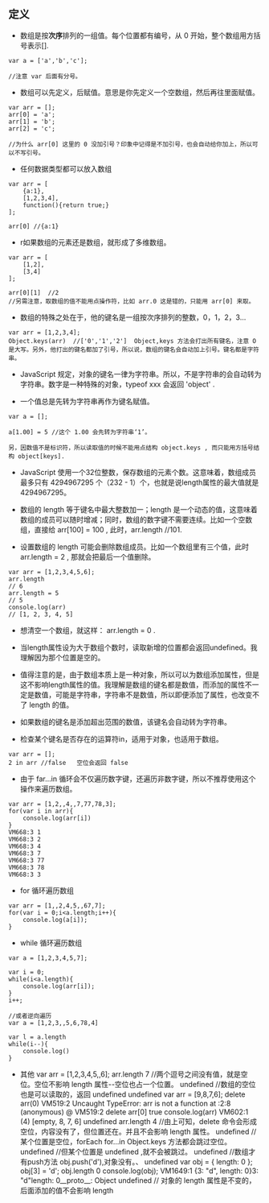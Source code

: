 ## 定义
- 数组是按**次序**排列的一组值。每个位置都有编号，从 0 开始，整个数组用方括号表示[].
```
var a = ['a','b','c'];

//注意 var 后面有分号。
```

- 数组可以先定义，后赋值。意思是你先定义一个空数组，然后再往里面赋值。
```
var arr = [];
arr[0] = 'a';
arr[1] = 'b';
arr[2] = 'c';

//为什么 arr[0] 这里的 0 没加引号？印象中记得是不加引号，也会自动给你加上，所以可以不写引号。
```

- 任何数据类型都可以放入数组
```
var arr = [
    {a:1},
    [1,2,3,4],
    function(){return true;}
];

arr[0] //{a:1}
```

- r如果数组的元素还是数组，就形成了多维数组。
```
var arr = [
    [1,2],
    [3,4]
];

arr[0][1]  //2
//另需注意，取数组的值不能用点操作符，比如 arr.0 这是错的，只能用 arr[0] 来取。
```

- 数组的特殊之处在于，他的键名是一组按次序排列的整数，0，1，2，3...
```
var arr = [1,2,3,4];
Object.keys(arr)  //['0','1','2']  Object,keys 方法会打出所有键名，注意 O 是大写。另外，他打出的键名都加了引号，所以说，数组的键名会自动加上引号。键名都是字符串。
```

- JavaScript 规定，对象的键名一律为字符串。所以，不是字符串的会自动转为字符串。数字是一种特殊的对象，typeof xxx 会返回 'object'
.

- 一个值总是先转为字符串再作为键名赋值。
```
var a = [];

a[1.00] = 5 //这个 1.00 会先转为字符串‘1’。

另，因数值不是标识符，所以读取值的时候不能用点结构 object.keys , 而只能用方括号结构 object[keys].
```

- JavaScript 使用一个32位整数，保存数组的元素个数。这意味着，数组成员最多只有 4294967295 个（232 - 1）个，也就是说length属性的最大值就是 4294967295。

- 数组的 length 等于键名中最大整数加一；length 是一个动态的值，这意味着数组的成员可以随时增减；同时，数组的数字键不需要连续。比如一个空数组，直接给 arr[100] = 100 , 此时，arr.length //101.

- 设置数组的 length 可能会删除数组成员。比如一个数组里有三个值，此时 arr.length = 2 , 那就会把最后一个值删除。
```
var arr = [1,2,3,4,5,6];
arr.length
// 6
arr.length = 5
// 5
console.log(arr)
// [1, 2, 3, 4, 5]
```

- 想清空一个数组，就这样： arr.length = 0 .

- 当length属性设为大于数组个数时，读取新增的位置都会返回undefined。我理解因为那个位置是空的。

- 值得注意的是，由于数组本质上是一种对象，所以可以为数组添加属性，但是这不影响length属性的值。我理解是数组的键名都是数值，而添加的属性不一定是数值，可能是字符串，字符串不是数值，所以即便添加了属性，也改变不了 length 的值。

- 如果数组的键名是添加超出范围的数值，该键名会自动转为字符串。

- 检查某个键名是否存在的运算符in，适用于对象，也适用于数组。
```
var arr = [];
2 in arr //false   空位会返回 false
```

- 由于 far...in 循环会不仅遍历数字键，还遍历非数字键，所以不推荐使用这个操作来遍历数组。
```
var arr = [1,2,,4,,7,77,78,3];
for(var i in arr){
	console.log(arr[i])
}
VM668:3 1
VM668:3 2
VM668:3 4
VM668:3 7
VM668:3 77
VM668:3 78
VM668:3 3
```

- for 循环遍历数组
```
var arr = [1,,2,4,5,,67,7];
for(var i = 0;i<a.length;i++){
	console.log(a[i]);
}
```

- while 循环遍历数组
```
var a = [1,2,3,4,5,7];

var i = 0;
while(i<a.length){
    console.log(arr[i]);
}
i++;    

//或者逆向遍历
var a = [1,2,3,,5,6,78,4]

var l = a.length
while(i--){
    console.log()
}
```

- 其他
var arr = [1,2,3,4,5,,6];
arr.length
7
//两个逗号之间没有值，就是空位。空位不影响 length 属性--空位也占一个位置。
undefined
//数组的空位也是可以读取的，返回 undefined
undefined
var arr = [9,8,7,6];
delete arr(0)
VM519:2 Uncaught TypeError: arr is not a function
    at <anonymous>:2:8
(anonymous) @ VM519:2
delete arr[0]
true
console.log(arr)
VM602:1 (4) [empty, 8, 7, 6]
undefined
arr.length
4
//由上可知，delete 命令会形成空位，内容没有了，但位置还在。并且不会影响 length 属性。
undefined
//某个位置是空位，forEach for...in Object.keys 方法都会跳过空位。
undefined
//但某个位置是 undefined ,就不会被跳过。
undefined
//数组才有push方法 obj.push('d'),对象没有。、
undefined
var obj = {
	length: 0
};
obj[3] = 'd';
obj.length
0
console.log(obj);
VM1649:1 {3: "d", length: 0}3: "d"length: 0__proto__: Object
undefined
// 对象的 length 属性是不变的，后面添加的值不会影响 length